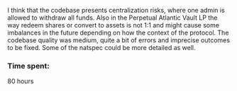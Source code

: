 I think that the codebase presents centralization risks, where one admin is allowed to withdraw all funds. Also in the Perpetual Atlantic Vault LP the way redeem shares or convert to assets is not 1:1 and might cause some imbalances in the future depending on how the context of the protocol. 
The codebase quality was medium, quite a bit of errors and imprecise outcomes to be fixed. Some of the natspec could be more detailed as well.


### Time spent:
80 hours